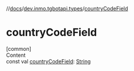 //[docs](../../index.md)/[dev.inmo.tgbotapi.types](index.md)/[countryCodeField](country-code-field.md)



# countryCodeField  
[common]  
Content  
const val [countryCodeField](country-code-field.md): [String](https://kotlinlang.org/api/latest/jvm/stdlib/kotlin/-string/index.html)  



